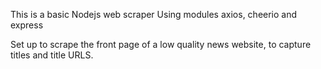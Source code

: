 This is a basic Nodejs web scraper 
Using modules axios, cheerio and express

Set up to scrape the front page of a low quality news website, to capture titles and title URLS. 
